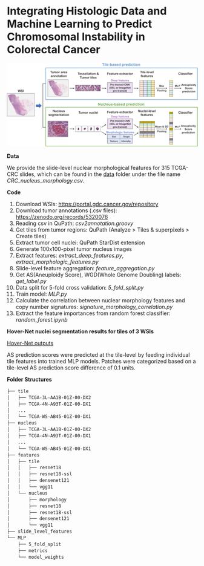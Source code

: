 # Integrating Histologic Data and Machine Learning to Predict Chromosomal Instability in Colorectal Cancer 

![alt text](https://github.com/BeautifulMath/WSI_CIN/blob/main/Image/Figure1.png?raw=true)

**Data**  
  
We provide the slide-level nuclear morphological features for 315 TCGA-CRC slides, which can be found in the [data](https://github.com/BeautifulMath/WSI_CIN/tree/main/data) folder under the file name *CRC_nucleus_morphology.csv*.

**Code**
1. Download WSIs: <https://portal.gdc.cancer.gov/repository>
2. Download tumor annotations (.csv files): <https://zenodo.org/records/5320076>
3. Reading csv in QuPath: *csv2annotation.groovy*
4. Get tiles from tumor regions: QuPath (Analyze > Tiles & superpixels > Create tiles)
5. Extract tumor cell nuclei: QuPath StarDist extension
6. Generate 100x100-pixel tumor nucleus images
7. Extract features: *extract_deep_features.py*, *extract_morphologic_features.py*
8. Slide-level feature aggregation: *feature_aggregation.py*
9. Get AS(Aneuploidy Score), WGD(Whole Genome Doubling) labels: *get_label.py*
10. Data split for 5-fold cross validation: *5_fold_split.py*
11. Train model: *MLP.py*
12. Calculate the correlation between nuclear morphology features and copy number signatures: *signature_morphology_correlation.py*
13. Extract the feature importances from random forest classifier: *random_forest.ipynb*

**Hover-Net nuclei segmentation results for tiles of 3 WSIs**

[Hover-Net outputs](http://naver.me/IgDGZjtN)

AS prediction scores were predicted at the tile-level by feeding individual tile features into trained MLP models.
Patches were categorized based on a tile-level AS prediction score difference of 0.1 units.

**Folder Structures**
```bash
├── tile
│   ├── TCGA-3L-AA1B-01Z-00-DX2
│   ├── TCGA-4N-A93T-01Z-00-DX1
│   ...
│   └── TCGA-WS-AB45-01Z-00-DX1
├── nucleus
│   ├── TCGA-3L-AA1B-01Z-00-DX2
│   ├── TCGA-4N-A93T-01Z-00-DX1
│   ...
│   └── TCGA-WS-AB45-01Z-00-DX1
├── features
│   ├── tile
│   │   ├── resnet18
│   │   ├── resnet18-ssl
│   │   ├── densenet121
│   │   └── vgg11
│   └── nucleus
│       ├── morphology
│       ├── resnet18
│       ├── resnet18-ssl
│       ├── densenet121
│       └── vgg11
├── slide_level_features
└── MLP
    ├── 5_fold_split
    ├── metrics
    └── model_weights
``` 
